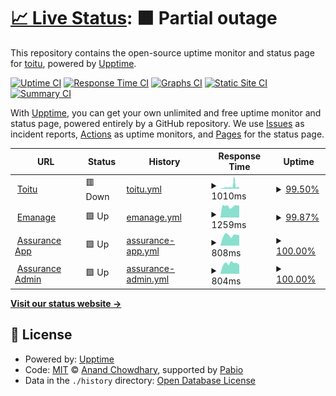 # [📈 Live Status](https://toitu.github.io/upptime): <!--live status--> **🟧 Partial outage**

This repository contains the open-source uptime monitor and status page for [toitu](https://toitu.github.io/upptime), powered by [Upptime](https://github.com/upptime/upptime).

[![Uptime CI](https://github.com/toitu/upptime/workflows/Uptime%20CI/badge.svg)](https://github.com/toitu/upptime/actions?query=workflow%3A%22Uptime+CI%22)
[![Response Time CI](https://github.com/toitu/upptime/workflows/Response%20Time%20CI/badge.svg)](https://github.com/toitu/upptime/actions?query=workflow%3A%22Response+Time+CI%22)
[![Graphs CI](https://github.com/toitu/upptime/workflows/Graphs%20CI/badge.svg)](https://github.com/toitu/upptime/actions?query=workflow%3A%22Graphs+CI%22)
[![Static Site CI](https://github.com/toitu/upptime/workflows/Static%20Site%20CI/badge.svg)](https://github.com/toitu/upptime/actions?query=workflow%3A%22Static+Site+CI%22)
[![Summary CI](https://github.com/toitu/upptime/workflows/Summary%20CI/badge.svg)](https://github.com/toitu/upptime/actions?query=workflow%3A%22Summary+CI%22)

With [Upptime](https://upptime.js.org), you can get your own unlimited and free uptime monitor and status page, powered entirely by a GitHub repository. We use [Issues](https://github.com/toitu/upptime/issues) as incident reports, [Actions](https://github.com/toitu/upptime/actions) as uptime monitors, and [Pages](https://toitu.github.io/upptime) for the status page.

<!--start: status pages-->
<!-- This summary is generated by Upptime (https://github.com/upptime/upptime) -->
<!-- Do not edit this manually, your changes will be overwritten -->
<!-- prettier-ignore -->
| URL | Status | History | Response Time | Uptime |
| --- | ------ | ------- | ------------- | ------ |
| <img alt="" src="https://icons.duckduckgo.com/ip3/toitu.co.nz.ico" height="13"> [Toitu](https://toitu.co.nz) | 🟥 Down | [toitu.yml](https://github.com/Toitu/upptime/commits/HEAD/history/toitu.yml) | <details><summary><img alt="Response time graph" src="./graphs/toitu/response-time-week.png" height="20"> 1010ms</summary><br><a href="https://toitu.github.io/upptime/history/toitu"><img alt="Response time 545" src="https://img.shields.io/endpoint?url=https%3A%2F%2Fraw.githubusercontent.com%2FToitu%2Fupptime%2FHEAD%2Fapi%2Ftoitu%2Fresponse-time.json"></a><br><a href="https://toitu.github.io/upptime/history/toitu"><img alt="24-hour response time 696" src="https://img.shields.io/endpoint?url=https%3A%2F%2Fraw.githubusercontent.com%2FToitu%2Fupptime%2FHEAD%2Fapi%2Ftoitu%2Fresponse-time-day.json"></a><br><a href="https://toitu.github.io/upptime/history/toitu"><img alt="7-day response time 1010" src="https://img.shields.io/endpoint?url=https%3A%2F%2Fraw.githubusercontent.com%2FToitu%2Fupptime%2FHEAD%2Fapi%2Ftoitu%2Fresponse-time-week.json"></a><br><a href="https://toitu.github.io/upptime/history/toitu"><img alt="30-day response time 677" src="https://img.shields.io/endpoint?url=https%3A%2F%2Fraw.githubusercontent.com%2FToitu%2Fupptime%2FHEAD%2Fapi%2Ftoitu%2Fresponse-time-month.json"></a><br><a href="https://toitu.github.io/upptime/history/toitu"><img alt="1-year response time 545" src="https://img.shields.io/endpoint?url=https%3A%2F%2Fraw.githubusercontent.com%2FToitu%2Fupptime%2FHEAD%2Fapi%2Ftoitu%2Fresponse-time-year.json"></a></details> | <details><summary><a href="https://toitu.github.io/upptime/history/toitu">99.50%</a></summary><a href="https://toitu.github.io/upptime/history/toitu"><img alt="All-time uptime 99.90%" src="https://img.shields.io/endpoint?url=https%3A%2F%2Fraw.githubusercontent.com%2FToitu%2Fupptime%2FHEAD%2Fapi%2Ftoitu%2Fuptime.json"></a><br><a href="https://toitu.github.io/upptime/history/toitu"><img alt="24-hour uptime 99.69%" src="https://img.shields.io/endpoint?url=https%3A%2F%2Fraw.githubusercontent.com%2FToitu%2Fupptime%2FHEAD%2Fapi%2Ftoitu%2Fuptime-day.json"></a><br><a href="https://toitu.github.io/upptime/history/toitu"><img alt="7-day uptime 99.50%" src="https://img.shields.io/endpoint?url=https%3A%2F%2Fraw.githubusercontent.com%2FToitu%2Fupptime%2FHEAD%2Fapi%2Ftoitu%2Fuptime-week.json"></a><br><a href="https://toitu.github.io/upptime/history/toitu"><img alt="30-day uptime 99.83%" src="https://img.shields.io/endpoint?url=https%3A%2F%2Fraw.githubusercontent.com%2FToitu%2Fupptime%2FHEAD%2Fapi%2Ftoitu%2Fuptime-month.json"></a><br><a href="https://toitu.github.io/upptime/history/toitu"><img alt="1-year uptime 99.90%" src="https://img.shields.io/endpoint?url=https%3A%2F%2Fraw.githubusercontent.com%2FToitu%2Fupptime%2FHEAD%2Fapi%2Ftoitu%2Fuptime-year.json"></a></details>
| <img alt="" src="https://icons.duckduckgo.com/ip3/emanage.toitu.co.nz.ico" height="13"> [Emanage](https://emanage.toitu.co.nz) | 🟩 Up | [emanage.yml](https://github.com/Toitu/upptime/commits/HEAD/history/emanage.yml) | <details><summary><img alt="Response time graph" src="./graphs/emanage/response-time-week.png" height="20"> 1259ms</summary><br><a href="https://toitu.github.io/upptime/history/emanage"><img alt="Response time 1273" src="https://img.shields.io/endpoint?url=https%3A%2F%2Fraw.githubusercontent.com%2FToitu%2Fupptime%2FHEAD%2Fapi%2Femanage%2Fresponse-time.json"></a><br><a href="https://toitu.github.io/upptime/history/emanage"><img alt="24-hour response time 1309" src="https://img.shields.io/endpoint?url=https%3A%2F%2Fraw.githubusercontent.com%2FToitu%2Fupptime%2FHEAD%2Fapi%2Femanage%2Fresponse-time-day.json"></a><br><a href="https://toitu.github.io/upptime/history/emanage"><img alt="7-day response time 1259" src="https://img.shields.io/endpoint?url=https%3A%2F%2Fraw.githubusercontent.com%2FToitu%2Fupptime%2FHEAD%2Fapi%2Femanage%2Fresponse-time-week.json"></a><br><a href="https://toitu.github.io/upptime/history/emanage"><img alt="30-day response time 1180" src="https://img.shields.io/endpoint?url=https%3A%2F%2Fraw.githubusercontent.com%2FToitu%2Fupptime%2FHEAD%2Fapi%2Femanage%2Fresponse-time-month.json"></a><br><a href="https://toitu.github.io/upptime/history/emanage"><img alt="1-year response time 1273" src="https://img.shields.io/endpoint?url=https%3A%2F%2Fraw.githubusercontent.com%2FToitu%2Fupptime%2FHEAD%2Fapi%2Femanage%2Fresponse-time-year.json"></a></details> | <details><summary><a href="https://toitu.github.io/upptime/history/emanage">99.87%</a></summary><a href="https://toitu.github.io/upptime/history/emanage"><img alt="All-time uptime 97.65%" src="https://img.shields.io/endpoint?url=https%3A%2F%2Fraw.githubusercontent.com%2FToitu%2Fupptime%2FHEAD%2Fapi%2Femanage%2Fuptime.json"></a><br><a href="https://toitu.github.io/upptime/history/emanage"><img alt="24-hour uptime 100.00%" src="https://img.shields.io/endpoint?url=https%3A%2F%2Fraw.githubusercontent.com%2FToitu%2Fupptime%2FHEAD%2Fapi%2Femanage%2Fuptime-day.json"></a><br><a href="https://toitu.github.io/upptime/history/emanage"><img alt="7-day uptime 99.87%" src="https://img.shields.io/endpoint?url=https%3A%2F%2Fraw.githubusercontent.com%2FToitu%2Fupptime%2FHEAD%2Fapi%2Femanage%2Fuptime-week.json"></a><br><a href="https://toitu.github.io/upptime/history/emanage"><img alt="30-day uptime 99.83%" src="https://img.shields.io/endpoint?url=https%3A%2F%2Fraw.githubusercontent.com%2FToitu%2Fupptime%2FHEAD%2Fapi%2Femanage%2Fuptime-month.json"></a><br><a href="https://toitu.github.io/upptime/history/emanage"><img alt="1-year uptime 97.65%" src="https://img.shields.io/endpoint?url=https%3A%2F%2Fraw.githubusercontent.com%2FToitu%2Fupptime%2FHEAD%2Fapi%2Femanage%2Fuptime-year.json"></a></details>
| <img alt="" src="https://icons.duckduckgo.com/ip3/prod-assurance.prod.toitu.co.nz.ico" height="13"> [Assurance App](https://prod-assurance.prod.toitu.co.nz) | 🟩 Up | [assurance-app.yml](https://github.com/Toitu/upptime/commits/HEAD/history/assurance-app.yml) | <details><summary><img alt="Response time graph" src="./graphs/assurance-app/response-time-week.png" height="20"> 808ms</summary><br><a href="https://toitu.github.io/upptime/history/assurance-app"><img alt="Response time 737" src="https://img.shields.io/endpoint?url=https%3A%2F%2Fraw.githubusercontent.com%2FToitu%2Fupptime%2FHEAD%2Fapi%2Fassurance-app%2Fresponse-time.json"></a><br><a href="https://toitu.github.io/upptime/history/assurance-app"><img alt="24-hour response time 829" src="https://img.shields.io/endpoint?url=https%3A%2F%2Fraw.githubusercontent.com%2FToitu%2Fupptime%2FHEAD%2Fapi%2Fassurance-app%2Fresponse-time-day.json"></a><br><a href="https://toitu.github.io/upptime/history/assurance-app"><img alt="7-day response time 808" src="https://img.shields.io/endpoint?url=https%3A%2F%2Fraw.githubusercontent.com%2FToitu%2Fupptime%2FHEAD%2Fapi%2Fassurance-app%2Fresponse-time-week.json"></a><br><a href="https://toitu.github.io/upptime/history/assurance-app"><img alt="30-day response time 725" src="https://img.shields.io/endpoint?url=https%3A%2F%2Fraw.githubusercontent.com%2FToitu%2Fupptime%2FHEAD%2Fapi%2Fassurance-app%2Fresponse-time-month.json"></a><br><a href="https://toitu.github.io/upptime/history/assurance-app"><img alt="1-year response time 737" src="https://img.shields.io/endpoint?url=https%3A%2F%2Fraw.githubusercontent.com%2FToitu%2Fupptime%2FHEAD%2Fapi%2Fassurance-app%2Fresponse-time-year.json"></a></details> | <details><summary><a href="https://toitu.github.io/upptime/history/assurance-app">100.00%</a></summary><a href="https://toitu.github.io/upptime/history/assurance-app"><img alt="All-time uptime 99.72%" src="https://img.shields.io/endpoint?url=https%3A%2F%2Fraw.githubusercontent.com%2FToitu%2Fupptime%2FHEAD%2Fapi%2Fassurance-app%2Fuptime.json"></a><br><a href="https://toitu.github.io/upptime/history/assurance-app"><img alt="24-hour uptime 100.00%" src="https://img.shields.io/endpoint?url=https%3A%2F%2Fraw.githubusercontent.com%2FToitu%2Fupptime%2FHEAD%2Fapi%2Fassurance-app%2Fuptime-day.json"></a><br><a href="https://toitu.github.io/upptime/history/assurance-app"><img alt="7-day uptime 100.00%" src="https://img.shields.io/endpoint?url=https%3A%2F%2Fraw.githubusercontent.com%2FToitu%2Fupptime%2FHEAD%2Fapi%2Fassurance-app%2Fuptime-week.json"></a><br><a href="https://toitu.github.io/upptime/history/assurance-app"><img alt="30-day uptime 100.00%" src="https://img.shields.io/endpoint?url=https%3A%2F%2Fraw.githubusercontent.com%2FToitu%2Fupptime%2FHEAD%2Fapi%2Fassurance-app%2Fuptime-month.json"></a><br><a href="https://toitu.github.io/upptime/history/assurance-app"><img alt="1-year uptime 99.72%" src="https://img.shields.io/endpoint?url=https%3A%2F%2Fraw.githubusercontent.com%2FToitu%2Fupptime%2FHEAD%2Fapi%2Fassurance-app%2Fuptime-year.json"></a></details>
| <img alt="" src="https://icons.duckduckgo.com/ip3/prod-account-manager-portal.prod.toitu.co.nz.ico" height="13"> [Assurance Admin](https://prod-account-manager-portal.prod.toitu.co.nz/) | 🟩 Up | [assurance-admin.yml](https://github.com/Toitu/upptime/commits/HEAD/history/assurance-admin.yml) | <details><summary><img alt="Response time graph" src="./graphs/assurance-admin/response-time-week.png" height="20"> 804ms</summary><br><a href="https://toitu.github.io/upptime/history/assurance-admin"><img alt="Response time 685" src="https://img.shields.io/endpoint?url=https%3A%2F%2Fraw.githubusercontent.com%2FToitu%2Fupptime%2FHEAD%2Fapi%2Fassurance-admin%2Fresponse-time.json"></a><br><a href="https://toitu.github.io/upptime/history/assurance-admin"><img alt="24-hour response time 687" src="https://img.shields.io/endpoint?url=https%3A%2F%2Fraw.githubusercontent.com%2FToitu%2Fupptime%2FHEAD%2Fapi%2Fassurance-admin%2Fresponse-time-day.json"></a><br><a href="https://toitu.github.io/upptime/history/assurance-admin"><img alt="7-day response time 804" src="https://img.shields.io/endpoint?url=https%3A%2F%2Fraw.githubusercontent.com%2FToitu%2Fupptime%2FHEAD%2Fapi%2Fassurance-admin%2Fresponse-time-week.json"></a><br><a href="https://toitu.github.io/upptime/history/assurance-admin"><img alt="30-day response time 711" src="https://img.shields.io/endpoint?url=https%3A%2F%2Fraw.githubusercontent.com%2FToitu%2Fupptime%2FHEAD%2Fapi%2Fassurance-admin%2Fresponse-time-month.json"></a><br><a href="https://toitu.github.io/upptime/history/assurance-admin"><img alt="1-year response time 685" src="https://img.shields.io/endpoint?url=https%3A%2F%2Fraw.githubusercontent.com%2FToitu%2Fupptime%2FHEAD%2Fapi%2Fassurance-admin%2Fresponse-time-year.json"></a></details> | <details><summary><a href="https://toitu.github.io/upptime/history/assurance-admin">100.00%</a></summary><a href="https://toitu.github.io/upptime/history/assurance-admin"><img alt="All-time uptime 99.85%" src="https://img.shields.io/endpoint?url=https%3A%2F%2Fraw.githubusercontent.com%2FToitu%2Fupptime%2FHEAD%2Fapi%2Fassurance-admin%2Fuptime.json"></a><br><a href="https://toitu.github.io/upptime/history/assurance-admin"><img alt="24-hour uptime 100.00%" src="https://img.shields.io/endpoint?url=https%3A%2F%2Fraw.githubusercontent.com%2FToitu%2Fupptime%2FHEAD%2Fapi%2Fassurance-admin%2Fuptime-day.json"></a><br><a href="https://toitu.github.io/upptime/history/assurance-admin"><img alt="7-day uptime 100.00%" src="https://img.shields.io/endpoint?url=https%3A%2F%2Fraw.githubusercontent.com%2FToitu%2Fupptime%2FHEAD%2Fapi%2Fassurance-admin%2Fuptime-week.json"></a><br><a href="https://toitu.github.io/upptime/history/assurance-admin"><img alt="30-day uptime 100.00%" src="https://img.shields.io/endpoint?url=https%3A%2F%2Fraw.githubusercontent.com%2FToitu%2Fupptime%2FHEAD%2Fapi%2Fassurance-admin%2Fuptime-month.json"></a><br><a href="https://toitu.github.io/upptime/history/assurance-admin"><img alt="1-year uptime 99.85%" src="https://img.shields.io/endpoint?url=https%3A%2F%2Fraw.githubusercontent.com%2FToitu%2Fupptime%2FHEAD%2Fapi%2Fassurance-admin%2Fuptime-year.json"></a></details>

<!--end: status pages-->

[**Visit our status website →**](https://toitu.github.io/upptime)

## 📄 License

- Powered by: [Upptime](https://github.com/upptime/upptime)
- Code: [MIT](./LICENSE) © [Anand Chowdhary](https://anandchowdhary.com), supported by [Pabio](https://pabio.com)
- Data in the `./history` directory: [Open Database License](https://opendatacommons.org/licenses/odbl/1-0/)
